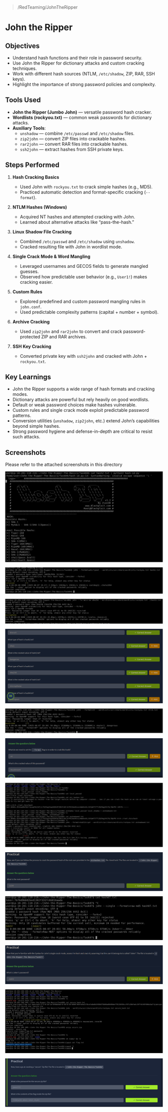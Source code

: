 > /RedTeaming/JohnTheRipper
# John the Ripper

## Objectives
- Understand hash functions and their role in password security.  
- Use John the Ripper for dictionary attacks and custom cracking techniques.  
- Work with different hash sources (NTLM, `/etc/shadow`, ZIP, RAR, SSH keys).  
- Highlight the importance of strong password policies and complexity.  

## Tools Used
- **John the Ripper (Jumbo John)** — versatile password hash cracker.  
- **Wordlists (rockyou.txt)** — common weak passwords for dictionary attacks.  
- **Auxiliary Tools**:  
  - `unshadow` — combine `/etc/passwd` and `/etc/shadow` files.  
  - `zip2john` — convert ZIP files into crackable hashes.  
  - `rar2john` — convert RAR files into crackable hashes.  
  - `ssh2john` — extract hashes from SSH private keys.  


## Steps Performed
1. **Hash Cracking Basics**  
   - Used John with `rockyou.txt` to crack simple hashes (e.g., MD5).  
   - Practiced automatic detection and format-specific cracking (`--format`).  

2. **NTLM Hashes (Windows)**  
   - Acquired NT hashes and attempted cracking with John.  
   - Learned about alternative attacks like “pass-the-hash.”  

3. **Linux Shadow File Cracking**  
   - Combined `/etc/passwd` and `/etc/shadow` using `unshadow`.  
   - Cracked resulting file with John in wordlist mode.  

4. **Single Crack Mode & Word Mangling**  
   - Leveraged usernames and GECOS fields to generate mangled guesses.  
   - Observed how predictable user behavior (e.g., `User1!`) makes cracking easier.  

5. **Custom Rules**  
   - Explored predefined and custom password mangling rules in `john.conf`.  
   - Used predictable complexity patterns (capital + number + symbol).  

6. **Archive Cracking**  
   - Used `zip2john` and `rar2john` to convert and crack password-protected ZIP and RAR archives.  

7. **SSH Key Cracking**  
   - Converted private key with `ssh2john` and cracked with John + `rockyou.txt`.  

## Key Learnings
- John the Ripper supports a wide range of hash formats and cracking modes.  
- Dictionary attacks are powerful but rely heavily on good wordlists.  
- Default or weak password choices make hashes vulnerable.  
- Custom rules and single crack mode exploit predictable password patterns.  
- Conversion utilities (`unshadow`, `zip2john`, etc.) extend John’s capabilities beyond simple hashes.  
- Strong password hygiene and defense-in-depth are critical to resist such attacks.  

## Screenshots
Please refer to the attached screenshots in this directory

![](./Screenshot_20250808_001910.png)

![](./Screenshot_20250808_001944.png)

![](./Screenshot_20250808_002013.png)

![](./Screenshot_20250808_002041.png)

![](./Screenshot_20250808_003132.png)

![](./Screenshot_20250808_003143.png)

![](./Screenshot_20250808_004414.png)

![](./Screenshot_20250808_004454.png)

![](./Screenshot_20250808_010440.png)

![](./Screenshot_20250808_010458.png)

![](./Screenshot_20250808_033956.png)

![](./Screenshot_20250808_034033.png)